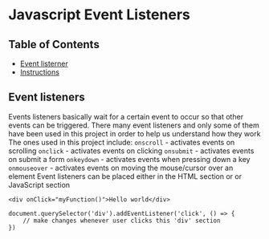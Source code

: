 # Javascript Event Listeners

## Table of Contents

* [Event listerner](#event-listeners)
* [Instructions](#instructions)

## Event listeners
Events listeners basically wait for a certain event to occur so that other events can be triggered. There many event listeners and only some of them have been used in this project in order to help us understand how they work
The ones used in this project include:
`onscroll` - activates events on scrolling
`onclick` - activates events on clicking
`onsubmit` - activates events on submit a form
`onkeydown` - activates events when pressing down a key
`onmouseover` - activates events on moving the mouse/cursor over an element
Event listeners can be placed either in the HTML section or or JavaScript section
```
<div onClick="myFunction()">Hello world</div>
```
```
document.querySelector('div').addEventListener('click', () => {
	// make changes whenever user clicks this 'div' section
})
```

